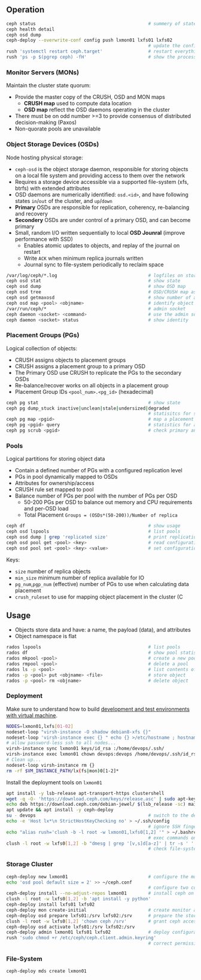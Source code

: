 
## Operation

```bash
ceph status                                          # summery of state
ceph health detail
ceph osd dump
ceph-deploy --overwrite-conf config push lxmon01 lxfs01 lxfs02
                                                     # update the configuration after changes
rush 'systemctl restart ceph.target'                 # restart everything
rush 'ps -p $(pgrep ceph) -fH'                       # show the processes
```

### Monitor Servers (MONs)

Maintain the cluster state quorum:

* Provide the master copy of the CRUSH, OSD and MON maps
  - **CRUSH map** used to compute data location
  - **OSD map** reflect the OSD daemons operating in the cluster
* There must be on odd number >=3 to provide consensus of distributed decision-making (Paxos)
* Non-quorate pools are unavailable

### Object Storage Devices (OSDs)

Node hosting physical storage:

* `ceph-osd` is the object storage daemon, responsible for storing objects on a local file system and providing access to them over the network
* Requires a storage device accessible via a supported file-system (xfs, btrfs) with extended attributes
* OSD daemons are numerically identified: `osd.<id>`, and have following states `in`/`out` of the cluster, and `up`/`down`
* **Primary** OSDs are responsible for replication, coherency, re-balancing and recovery
* **Secondery** OSDs are under control of a primary OSD, and can become primary 
* Small, random I/O written sequentially to local **OSD Jounral** (improve performance with SSD)
  - Enables atomic updates to objects, and replay of the journal on restart
  - Write `ACK` when minimum replica journals written
  - Journal sync to file-system periodically to reclaim space 

```bash
/var/log/ceph/*.log                                  # logfiles on storage servers    
ceph osd stat                                        # show state 
ceph osd dump                                        # show OSD map
ceph osd tree                                        # OSD/CRUSH map as tree
ceph osd getmaxosd                                   # show number of available OSDs
ceph osd map <pool> <objname>                        # identify object location
/var/run/ceph/*                                      # admin socket
ceph daemon <socket> <command>                       # use the admin socket
ceph daemon <socket> status                          # show identity
```

### Placement Groups (PGs)

Logical collection of objects:

* CRUSH assigns objects to placement groups
* CRUSH assigns a placement group to a primary OSD
* The Primary OSD use CRUSH to replicate the PGs to the secondary OSDs
* Re-balance/recover works on all objects in a placement group
* Placement Group IDs `<pool_num>.<pg_id>` (hexadecimal)

```bash
ceph pg stat                                         # show state
ceph pg dump_stuck inactive|unclean|stale|undersized|degraded
                                                     # statisitcs for stuck PGs
ceph pg map <pgid>                                   # map a placement group
ceph pg <pgid> query                                 # statistics for a particular placement group
ceph pg scrub <pgid>                                 # check primary and replicas
```

### Pools

Logical partitions for storing object data

* Contain a defined number of PGs with a configured replication level
* PGs in pool dynamically mapped to OSDs
* Attributes for ownership/access
* CRUSH rule set mapped to pool
* Balance number of PGs per pool with the number of PGs per OSD 
  - 50-200 PGs per OSD to balance out memory and CPU requirements and per-OSD load
  - Total Placement `Groups = (OSDs*(50-200))/Number of replica`

```bash
ceph df                                              # show usage
ceph osd lspools                                     # list pools
ceph osd dump | grep 'replicated size'               # print replication level
ceph osd pool get <pool> <key>                       # read configuration attribute
ceph osd pool set <pool> <key> <value>               # set configuration attribute
```

Keys:

- `size` number of replica objects
- `min_size` minimum number of replica available for IO
- `pg_num`,`pgp_num` (effective) number of PGs to use when calculating data placement
- `crush_ruleset` to use for mapping object placement in the cluster (C


## Usage

* Objects store data and have: a name, the payload (data), and attributes
* Object namespace is flat

```bash
rados lspools                                        # list pools
rados df                                             # show pool statistics
rados mkpool <pool>                                  # create a new pool     
rados rmpool <pool>                                  # delete a pool
rados ls -p <pool>                                   # list contents of pool
rados -p <pool> put <objname> <file>                 # store object
rados -p <pool> rm <objname>                         # delete object
```

### Deployment

Make sure to understand how to build [development and test environments with virtual machine](../libvirt.md).

```bash
NODES=lxmon01,lxfs[01-02]
nodeset-loop "virsh-instance -O shadow debian8-xfs {}"
nodeset-loop 'virsh-instance exec {} " echo {} >/etc/hostname ; hostname {} ; hostname -f"'
# allow password-less ssh to all nodes...
virsh-instance sync lxmon01 keys/id_rsa :/home/devops/.ssh/
virsh-instance exec lxmon01 chown devops:devops /home/devops/.ssh/id_rsa
# Clean up...
nodeset-loop virsh-instance rm {}
rm -rf $VM_INSTANCE_PATH/lx(fs|mon)0[1-2]*
```


Install the deployment tools on `lxmon01`

```bash
apt install -y lsb-release apt-transport-https clustershell
wget -q -O- 'https://download.ceph.com/keys/release.asc' | sudo apt-key add -
echo deb https://download.ceph.com/debian-jewel/ $(lsb_release -sc) main | sudo tee /etc/apt/sources.list.d/ceph.list
apt update && apt install -y ceph-deploy
su - devops                                          # switch to the deployment user
echo -e 'Host lx*\n StrictHostKeyChecking no' > ~/.ssh/config
                                                     # ignore SSH fingerprints
echo "alias rush='clush -b -l root -w lxmon01,lxfs0[1,2] '" > ~/.bashrc && source ~/.bashrc
                                                     # exec commands on all nodes
clush -l root -w lxfs0[1,2] -b "dmesg | grep '[v,s]d[a-z]' | tr -s ' ' | cut -d' ' -f3-"
                                                     # check file-systems on OSDs
```

### Storage Cluster

```bash
ceph-deploy new lxmon01                              # configure the monitoring node
echo 'osd pool default size = 2' >> ~/ceph.conf
                                                     # configure two copies of each object
ceph-deploy install --no-adjust-repos lxmon01        # install ceph on all nodes
clush -l root -w lxfs0[1,2] -b 'apt install -y python'
ceph-deploy install lxfs01 lxfs02
ceph-deploy mon create-initial                       # create monitor and gather keys 
ceph-deploy osd prepare lxfs01:/srv lxfs02:/srv      # prepare the storage
clush -l root -w lxfs0[1,2] 'chown ceph /srv'        # grant ceph access to the storage
ceph-deploy osd activate lxfs01:/srv lxfs02:/srv 
ceph-deploy admin lxmon01 lxfs01 lxfs02              # deploy configuration on all nodes
rush 'sudo chmod +r /etc/ceph/ceph.client.admin.keyring'
                                                     # correct permissions for the admin key
```

### File-System

```bash
ceph-deploy mds create lxmon01
```


